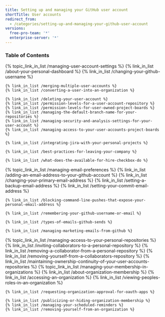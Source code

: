 ```yaml
---
title: Setting up and managing your GitHub user account
shortTitle: User accounts
redirect_from:
  - /categories/setting-up-and-managing-your-github-user-account
versions:
  free-pro-team: '*'
  enterprise-server: '*'
---
```



### Table of Contents

{% topic_link_in_list /managing-user-account-settings %}
    {% link_in_list /about-your-personal-dashboard %}
    {% link_in_list /changing-your-github-username %}
<!-- if currentVersion == "free-pro-team@latest" -->
    {% link_in_list /merging-multiple-user-accounts %}
    {% link_in_list /converting-a-user-into-an-organization %}
<!-- endif -->
    {% link_in_list /deleting-your-user-account %}
    {% link_in_list /permission-levels-for-a-user-account-repository %}
    {% link_in_list /permission-levels-for-user-owned-project-boards %}
    {% link_in_list /managing-the-default-branch-name-for-your-repositories %}
    {% link_in_list /managing-security-and-analysis-settings-for-your-user-account %}
    {% link_in_list /managing-access-to-your-user-accounts-project-boards %}    
<!-- if enterpriseServerVersions contains currentVersion -->
    {% link_in_list /integrating-jira-with-your-personal-projects %}
<!-- endif -->
<!-- if currentVersion == "free-pro-team@latest" -->
    {% link_in_list /best-practices-for-leaving-your-company %}
<!-- endif -->
<!-- if currentVersion == "free-pro-team@latest" -->
    {% link_in_list /what-does-the-available-for-hire-checkbox-do %}
<!-- endif -->
{% topic_link_in_list /managing-email-preferences %}
    {% link_in_list /adding-an-email-address-to-your-github-account %}
    {% link_in_list /changing-your-primary-email-address %}
    {% link_in_list /setting-a-backup-email-address %}
    {% link_in_list /setting-your-commit-email-address %}
<!-- if currentVersion == "free-pro-team@latest" -->
    {% link_in_list /blocking-command-line-pushes-that-expose-your-personal-email-address %}
<!-- endif -->
    {% link_in_list /remembering-your-github-username-or-email %}
<!-- if currentVersion == "free-pro-team@latest" -->
    {% link_in_list /types-of-emails-github-sends %}
<!-- endif -->
<!-- if currentVersion == "free-pro-team@latest" -->
    {% link_in_list /managing-marketing-emails-from-github %}
<!-- endif -->
{% topic_link_in_list /managing-access-to-your-personal-repositories %}
    {% link_in_list /inviting-collaborators-to-a-personal-repository %}
    {% link_in_list /removing-a-collaborator-from-a-personal-repository %}
    {% link_in_list /removing-yourself-from-a-collaborators-repository %}
    {% link_in_list /maintaining-ownership-continuity-of-your-user-accounts-repositories %}
{% topic_link_in_list /managing-your-membership-in-organizations %}
    {% link_in_list /about-organization-membership %}
    {% link_in_list /accessing-an-organization %}
    {% link_in_list /viewing-peoples-roles-in-an-organization %}
<!-- if currentVersion == "free-pro-team@latest" -->
    {% link_in_list /requesting-organization-approval-for-oauth-apps %}
<!-- endif -->
    {% link_in_list /publicizing-or-hiding-organization-membership %}
    {% link_in_list /managing-your-scheduled-reminders %}
    {% link_in_list /removing-yourself-from-an-organization %}
